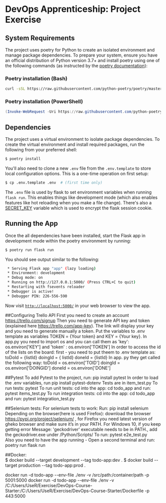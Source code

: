 # DevOps Apprenticeship: Project Exercise

## System Requirements

The project uses poetry for Python to create an isolated environment and manage package dependencies. To prepare your system, ensure you have an official distribution of Python version 3.7+ and install poetry using one of the following commands (as instructed by the [poetry documentation](https://python-poetry.org/docs/#system-requirements)):

### Poetry installation (Bash)

```bash
curl -sSL https://raw.githubusercontent.com/python-poetry/poetry/master/get-poetry.py | python
```

### Poetry installation (PowerShell)

```powershell
(Invoke-WebRequest -Uri https://raw.githubusercontent.com/python-poetry/poetry/master/get-poetry.py -UseBasicParsing).Content | python
```

## Dependencies

The project uses a virtual environment to isolate package dependencies. To create the virtual environment and install required packages, run the following from your preferred shell:

```bash
$ poetry install
```

You'll also need to clone a new `.env` file from the `.env.template` to store local configuration options. This is a one-time operation on first setup:

```bash
$ cp .env.template .env  # (first time only)
```

The `.env` file is used by flask to set environment variables when running `flask run`. This enables things like development mode (which also enables features like hot reloading when you make a file change). There's also a [SECRET_KEY](https://flask.palletsprojects.com/en/1.1.x/config/#SECRET_KEY) variable which is used to encrypt the flask session cookie.

## Running the App

Once the all dependencies have been installed, start the Flask app in development mode within the poetry environment by running:
```bash
$ poetry run flask run
```

You should see output similar to the following:
```bash
 * Serving Flask app "app" (lazy loading)
 * Environment: development
 * Debug mode: on
 * Running on http://127.0.0.1:5000/ (Press CTRL+C to quit)
 * Restarting with fsevents reloader
 * Debugger is active!
 * Debugger PIN: 226-556-590
```
Now visit [`http://localhost:5000/`](http://localhost:5000/) in your web browser to view the app.


##Configuring Trello API
First you need to create an account https://trello.com/signup
Then you need to generate API key and token (explained here https://trello.com/app-key). The link will display your key and you need to generate manually a token.
Put the variables to .env template as variables TOKEN = {Your token} and KEY = {Your key}.
In app.py you need to import os and you can call them as 'key': os.environ['KEY'] and 'token' : os.environ['TOKEN']
In order to access the id of the lists on the board: first - you need to put theem to .env template as:
toDoId = {listId}
doingId = { listId}
doneId = {listId}
In app. py they get called the following way:
toDoId = os.environ['TOID']
doingId = os.environ['DOINGID']
doneId = os.environ['DONE']


##Pytest
To add Pytest to the project, run: pip install pytest
In order to load the .env variables, run pip install pytest-dotenv
Tests are in item_test.py
To run tests: pytest
To run unit tests: cd into the app: cd todo_app and run: pytest items_test.py
To run integration tests: cd into the app: cd todo_app and run: pytest integration_test.py

##Selenium tests: 
For selenium tests to work:
Run: pip install selenium
Depending on the browser(here is used Firefox): download the browser https://pypi.org/project/selenium/ , for Firefox you need latest version of gheko browser and  make sure it’s in your PATH. For Windows 10, if you keep getting error  Message: 'geckodriver' executable needs to be in PATH., add the geckodriver.exe under /Python/Scripts/ 
To run: pytest e2e_test.py  
Also you need to have the app running - Open a second terminal and run: poetry run flask run 

##Docker:  
$ docker build --target development --tag todo-app:dev .
$ docker build --target production --tag todo-app:prod .

docker run -d  todo-app --env-file ./env -v /src/path:/container/path -p 5001:5000
docker run -d  todo-app --env-file ./env -v /C:/Users/UseR/Exercise/DevOps-Course-Starter:/C:/Users/UseR/Exercise/DevOps-Course-Starter/Dockerfile  -p 443:5000